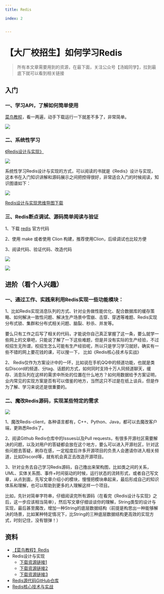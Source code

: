 ```yaml
---
title: Redis

index: 2


---
```


# 【大厂校招生】如何学习Redis

> 所有本文章需要用到的资源，在最下面，关注公众号【汤姆同学】，拉到最底下就可以看到相关链接

## 入门

### 一、学习API，了解如何简单使用

[菜鸟教程](https://www.runoob.com/redis/redis-tutorial.html)，看一两遍，动手下载运行一下就差不多了，非常简单。

![](https://images-tomcode-1258913748.cos.ap-guangzhou.myqcloud.com/202207161643186.png)

### 二、系统性学习

[《Redis设计与实现》](https://book.douban.com/subject/25900156/)

![](https://images-tomcode-1258913748.cos.ap-guangzhou.myqcloud.com/202207161645480.png)

系统性学习Redis设计与实现的方式，可以阅读的书就是《Redis》设计与实现，这本书在入门知识讲解和源码展示之间把控得很好，非常适合入门的时候阅读，知识图谱如下：

![](https://images-tomcode-1258913748.cos.ap-guangzhou.myqcloud.com/202207161634329.png)

[Redis设计与实现思维导图下载](https://images-tomcode-1258913748.cos.ap-guangzhou.myqcloud.com/Redis知识点.xmind)

### 三、Redis断点调试、源码简单阅读与验证

1、下载 [redis](https://github.com/redis) 官方代码

2、使用 make 或者使用 Clion 构建，推荐使用Clion，后续调试也比较方便

3、阅读代码、验证代码、改造代码

![](https://images-tomcode-1258913748.cos.ap-guangzhou.myqcloud.com/202207161715686.png)

![](https://images-tomcode-1258913748.cos.ap-guangzhou.myqcloud.com/202207161715784.png) 

## 进阶（看个人兴趣）

### 一、通过工作、实践来利用Redis实现一些功能模块：

1、比如Redis实现消息队列的方式、针对业务做性能优化、配合数据库的缓存策略、如何解决一致性问题、解决生产场景中雪崩、击穿、穿透等难题、Redis实现分布式锁、集群和分布式相关问题、脑裂、秒杀、并发等。

要么只有工作之后写了相关的代码，才能说你自己真正掌握了这一条，要么就学一些网上的文章吧，只能说了解了一下这些难题，但是并没有实际的生产经验，不过校招生无所谓，校招生怎么可能有生产经验呢，所以只是学习学习就好。确实有一些不错的网上要花钱的课，可以搜一下， 比如《Redis核心技术与实战》

2、  Redis仅作为方案设计中的一环，比如说在手机QQ中的频道功能，也就是类似Discord的频道、分tag、话题的方式，如何同时支持十万人同频道聊天，缓存、消息队列在这样的需求中所处的位置在什么地方？如何用数据给予方案证明，业内常见的实现方案是否有可以借鉴的地方，当然这只不过是在纸上谈兵，但是作为了解、学习来说还是很重要的。

### 二、魔改Redis源码，实现某些特定的需求

![](https://images-tomcode-1258913748.cos.ap-guangzhou.myqcloud.com/202207161716970.png)

1、魔改Redis-client，各种语言都有，C++、Python、Java，都可以去魔改客户端，更熟悉Redis了。

2、阅读Github Redis仓库中的Issues以及Pull requests，有很多开源社区需要解决的问题，以及对用户的答疑都会放在这个地方，要么可以进入开源社区，针对这些问题去答疑，刷存在感，一定程度后许多开源项目的负责人会邀请你进入相关频道，比如Discord等，就有机会真正去改造开源项目。

3、针对业务去自己学习Redis源码，自己撸出来架构图，比如类之间的关系，UML、实体关系图、事件+时间驱动的时候，运行状态的流转形式，或者自己写文章，从点到面，先写文章介绍小的模块，慢慢把模块串起来，最后形成自己的知识体系和理解，也可以帮助到更多的人理解这样一个项目。

比如，先针对简单字符串，仔细阅读完所有源码（在看完《Redis设计与实现》之后，这一步应该相当简单），然后写文章仔细谈谈你的理解，String类型的设计与实现，最后甚至魔改，增加一种String的底层数据结构（前提是构思出一种能够解决的场景，比如某种特定情况下，比String的三种底层数据结构更高效的实现方式，时刻记住，没有银弹！）

## 资料

- [【菜鸟教程】Redis](https://www.runoob.com/redis/redis-tutorial.html)
- Redis设计与实现
  - [下载资源链接1](https://www.52doc.com/detail/8)
  - [下载资源链接2](https://www.manongbook.com/db/190.html)
  - [下载资源链接3](https://juejin.cn/post/6927836596402126855)
- [Redis源代码GitHub仓库](https://github.com/redis/redis)
- [Redis核心技术与实战](http://118.25.23.115/)

